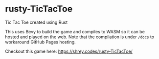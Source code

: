 # rusty-TicTacToe
Tic Tac Toe created using Rust

This uses Bevy to build the game and compiles to WASM so it can be hosted and played on the web. 
Note that the compilation is under `/docs` to workaround GitHub Pages hosting.

Checkout this game here: https://shrey.codes/rusty-TicTacToe/
